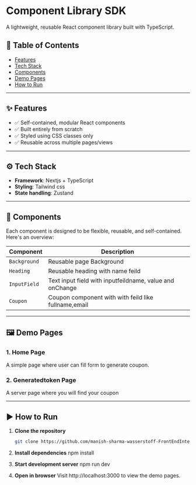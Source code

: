 # Component Library SDK

A lightweight, reusable React component library built with TypeScript. 

## 📌 Table of Contents

- [Features](#features)
- [Tech Stack](#tech-stack)
- [Components](#components)
- [Demo Pages](#demo-pages)
- [How to Run](#how-to-run)

---

## ✨ Features

- ✅ Self-contained, modular React components  
- ✅ Built entirely from scratch 
- ✅ Styled using CSS classes only 
- ✅ Reusable across multiple pages/views

---

## ⚙️ Tech Stack

- **Framework**: Nextjs + TypeScript
- **Styling**: Tailwind css
- **State handling**: Zustand

---

## 🧩 Components

Each component is designed to be flexible, reusable, and self-contained. Here's an overview:

| Component     | Description |
|---------------|-------------|
| `Background`  | Reusable page Background |
| `Heading`     | Reusable heading with name feild |
| `InputField`  | Text input field with inputfeildname, value and onChange |
| `Coupon`      | Coupon component with with feild like fullname,email |

---
## 🖼️ Demo Pages

### 1. Home Page
A simple page where user can fill form to generate coupon.

### 2. Generatedtoken Page
A server page where you will find your coupon

---

## ▶️ How to Run

1. **Clone the repository**
   ```bash
   git clone https://github.com/manish-sharma-wasserstoff-FrontEndInternTask-componentsdk

2. **Install dependencies**
    npm install

3. **Start development server**
    npm run dev
   
4. **Open in browser**
    Visit http://localhost:3000 to view the demo pages.